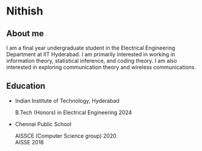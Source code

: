 # Nithish
## About me

I am a final year undergraduate student in the Electrical Engineering Department at IIT Hyderabad. I am primarily interested in working in information theory, statistical inference, and coding theory. I am also interested in exploring communication theory and wireless communications.

## Education

- Indian Institute of Technology, Hyderabad
  
    B.Tech (Honors) in Electrical Engineering 2024
- Chennai Public School

    AISSCE (Computer Science group) 2020  
    AISSE 2018
